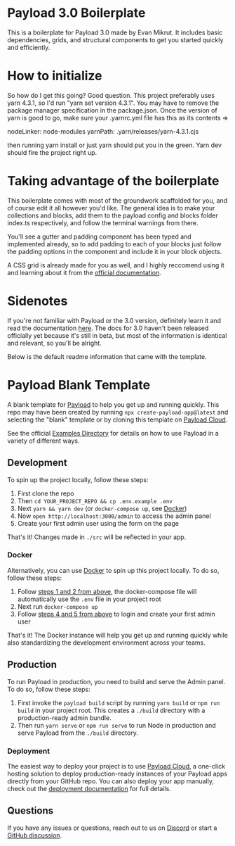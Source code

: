 # Payload 3.0 Boilerplate

This is a boilerplate for Payload 3.0 made by Evan Mikrut. It includes basic dependencies, grids, and structural components to get you started quickly and efficiently.

# How to initialize

So how do I get this going? Good question. This project preferably uses yarn 4.3.1, so I'd run "yarn set version 4.3.1". You may have to remove the package manager specification in the package.json. Once the version of yarn is good to go, make sure your .yarnrc.yml file has this as its contents =>

nodeLinker: node-modules
yarnPath: .yarn/releases/yarn-4.3.1.cjs

then running yarn install or just yarn should put you in the green. Yarn dev should fire the project right up.

# Taking advantage of the boilerplate

This boilerplate comes with most of the groundwork scaffolded for you, and of course edit it all however you'd like. The general idea is to make your collections and blocks, add them to the payload config and blocks folder index.ts respectively, and follow the terminal warnings from there.

You'll see a gutter and padding component has been typed and implemented already, so to add padding to each of your blocks just follow the padding options in the component and include it in your block objects.

A CSS grid is already made for you as well, and I highly reccomend using it and learning about it from the [official documentation](https://facelessui.com/docs/css-grid).

# Sidenotes

If you're not familiar with Payload or the 3.0 version, definitely learn it and read the documentation [here](https://payloadcms.com/docs/getting-started/what-is-payload). The docs for 3.0 haven't been released officially yet because it's still in beta, but most of the information is identical and relevant, so you'll be alright.

Below is the default readme information that came with the template.

# Payload Blank Template

A blank template for [Payload](https://github.com/payloadcms/payload) to help you get up and running quickly. This repo may have been created by running `npx create-payload-app@latest` and selecting the "blank" template or by cloning this template on [Payload Cloud](https://payloadcms.com/new/clone/blank).

See the official [Examples Directory](https://github.com/payloadcms/payload/tree/main/examples) for details on how to use Payload in a variety of different ways.

## Development

To spin up the project locally, follow these steps:

1. First clone the repo
1. Then `cd YOUR_PROJECT_REPO && cp .env.example .env`
1. Next `yarn && yarn dev` (or `docker-compose up`, see [Docker](#docker))
1. Now `open http://localhost:3000/admin` to access the admin panel
1. Create your first admin user using the form on the page

That's it! Changes made in `./src` will be reflected in your app.

### Docker

Alternatively, you can use [Docker](https://www.docker.com) to spin up this project locally. To do so, follow these steps:

1. Follow [steps 1 and 2 from above](#development), the docker-compose file will automatically use the `.env` file in your project root
1. Next run `docker-compose up`
1. Follow [steps 4 and 5 from above](#development) to login and create your first admin user

That's it! The Docker instance will help you get up and running quickly while also standardizing the development environment across your teams.

## Production

To run Payload in production, you need to build and serve the Admin panel. To do so, follow these steps:

1. First invoke the `payload build` script by running `yarn build` or `npm run build` in your project root. This creates a `./build` directory with a production-ready admin bundle.
1. Then run `yarn serve` or `npm run serve` to run Node in production and serve Payload from the `./build` directory.

### Deployment

The easiest way to deploy your project is to use [Payload Cloud](https://payloadcms.com/new/import), a one-click hosting solution to deploy production-ready instances of your Payload apps directly from your GitHub repo. You can also deploy your app manually, check out the [deployment documentation](https://payloadcms.com/docs/production/deployment) for full details.

## Questions

If you have any issues or questions, reach out to us on [Discord](https://discord.com/invite/payload) or start a [GitHub discussion](https://github.com/payloadcms/payload/discussions).
